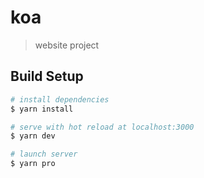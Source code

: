 # koa

> website project

## Build Setup

``` bash
# install dependencies
$ yarn install

# serve with hot reload at localhost:3000
$ yarn dev

# launch server
$ yarn pro
```



